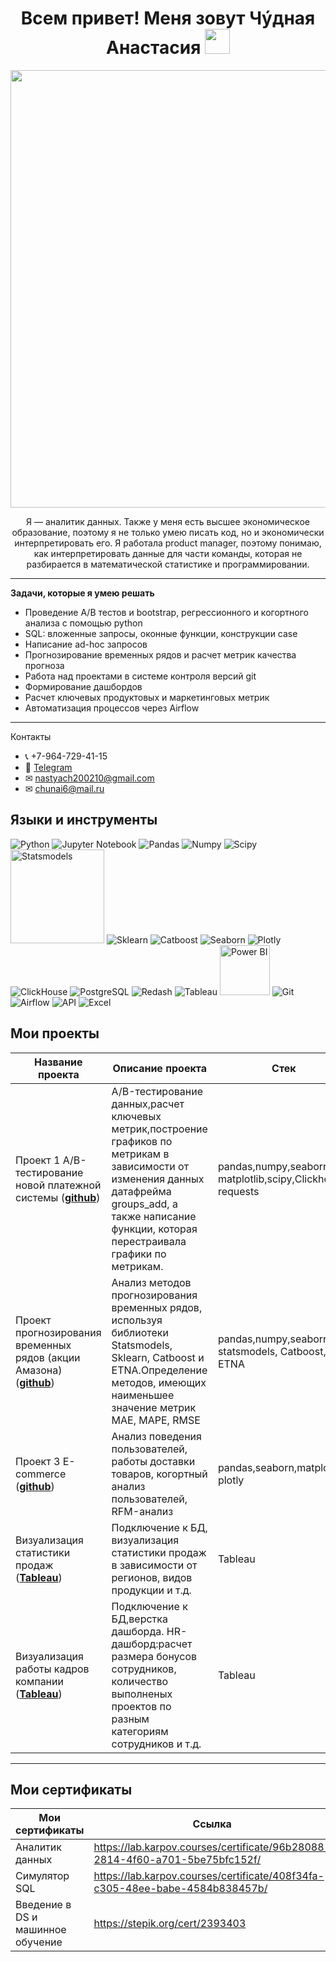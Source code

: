<h1 align="center"> Всем привет! Меня зовут Чýдная Анастасия 
<img src="https://media.giphy.com/media/hvRJCLFzcasrR4ia7z/giphy.gif" width="40"></h1>
<p align="center">
<img align="center" src="https://camo.githubusercontent.com/0bc88fe1a37c792f8a62e1b770b0b39e886405c1043d59a43fd0a7c27c2688b2/68747470733a2f2f692e696d6775722e636f6d2f315a76566b44632e676966" width="700">
<p style="text-align: center;">
    Я — аналитик данных. Также у меня есть высшее экономическое образование, поэтому я не только умею писать код, но и экономически интерпретировать его. Я работала product manager, поэтому понимаю, как интерпретировать данные для части команды, которая не разбирается в математической статистике и программировании.
</p>

 ---
**Задачи, которые я умею решать**
*   Проведение А/В тестов и bootstrap, регрессионного и когортного анализа с помощью python
*   SQL: вложенные запросы, оконные функции, конструкции case
*   Написание ad-hoc запросов
*   Прогнозирование временных рядов и расчет метрик качества прогноза
*   Работа над проектами в системе контроля версий git
*   Формирование дашбордов
*   Расчет ключевых продуктовых и маркетинговых метрик
*   Автоматизация процессов через Airflow
---
Контакты
* 📞 +7-964-729-41-15
* 📲 [Telegram](https://t.me/anastasiachud)
* ✉ [nastyach200210@gmail.com](mailto:nastyach200210@gmail.com)
* ✉ [chunai6@mail.ru](mailto:chunai6@mail.ru) 

## Языки и инструменты

![Python](https://img.shields.io/badge/python-3670A0?style=for-the-badge&logo=python&logoColor=ffdd54)
![Jupyter Notebook](https://camo.githubusercontent.com/1a82ab2d783fdc9c1173f8ba75bb0da0f3af5370522707dd91a566c124dca02d/68747470733a2f2f696d672e736869656c64732e696f2f62616467652f4a7570797465725f6e6f7465626f6f6b2d77686974653f6c6f676f3d4a757079746572267374796c653d666f722d7468652d6261646765)
![Pandas](https://img.shields.io/badge/pandas-%23150458.svg?style=for-the-badge&logo=pandas&logoColor=white)
![Numpy](https://camo.githubusercontent.com/20a27700804acdabda6c74063b7b61a37ccb0af10fc412fd229c006ff397478d/68747470733a2f2f696d672e736869656c64732e696f2f62616467652f6e756d70792d77686974653f6c6f676f3d6e756d7079266c6f676f436f6c6f723d626c7565267374796c653d666f722d7468652d6261646765)
![Scipy](https://camo.githubusercontent.com/ad6a54478a9d2369b77709df1c38e622ebea987e709e868719494f7e1776a9ed/68747470733a2f2f696d672e736869656c64732e696f2f62616467652f53636970792d77686974653f6c6f676f3d5363697079266c6f676f436f6c6f723d626c61636b267374796c653d666f722d7468652d6261646765)
<img src="https://encrypted-tbn0.gstatic.com/images?q=tbn:ANd9GcT0CEEKtXoRAs03ZPC660df0vQmFMTI49kdhA&s" alt="Statsmodels" width="150">
![Sklearn](https://camo.githubusercontent.com/4cf33eee826bc2eec56b044c31bd39446f5733af390b8400c26f3924e1b05d36/68747470733a2f2f696d672e736869656c64732e696f2f62616467652f736b6c6561726e2d3337373641423f7374796c653d666f722d7468652d6261646765266c6f676f3d7363696b69746c6561726e266c6f676f436f6c6f723d463739333145)
![Catboost](https://camo.githubusercontent.com/ae1d63035c814a87ac105a733952386dfe69e9895d16ec6f466ee1080942dfa6/68747470733a2f2f696d672e736869656c64732e696f2f62616467652f636174626f6f73742d4646413530303f7374796c653d666f722d7468652d6261646765)
![Seaborn](https://img.shields.io/badge/Seaborn-blue?logo=seaborn&logoColor=white&style=for-the-badge)
![Plotly](https://camo.githubusercontent.com/a76a48a328b89ebc4db82a502ab657c38a0c07313f12dd0ab08baec4604e227a/68747470733a2f2f696d672e736869656c64732e696f2f62616467652f706c6f746c792d77686974653f6c6f676f3d706c6f746c79266c6f676f436f6c6f723d626c7565267374796c653d666f722d7468652d6261646765)
![ClickHouse](https://camo.githubusercontent.com/4525fc63d333e1f41b6c5949d383538c77bb3f14ebf50e0a35b86c2ca1c5fe5b/68747470733a2f2f696d672e736869656c64732e696f2f62616467652f436c69636b686f7573652d77686974653f6c6f676f3d436c69636b686f757365267374796c653d666f722d7468652d6261646765)
![PostgreSQL](https://camo.githubusercontent.com/3e15c27bbb0ead050ba2b7f8dbea2a9b270ecd5a7f25496beb8d029bf7d5e7e5/68747470733a2f2f696d672e736869656c64732e696f2f62616467652f506f737467726553514c2d77686974653f6c6f676f3d506f737467726553514c2673267374796c653d666f722d7468652d6261646765)
![Redash](https://camo.githubusercontent.com/fe48744b8c25f444eca41482863aa61bb317b67632bf10e6113ce31decfc3010/68747470733a2f2f696d672e736869656c64732e696f2f62616467652f7265646173682d77686974653f6c6f676f3d726564617368266c6f676f436f6c6f723d626c61636b267374796c653d666f722d7468652d6261646765)
![Tableau](https://camo.githubusercontent.com/704de73d12af61a60bd66618a3729fab4f754f892a06ed3a8f9cc93835f176c3/68747470733a2f2f696d672e736869656c64732e696f2f62616467652f5461626c6561752d77686974653f6c6f676f3d5461626c6561752673266c6f676f436f6c6f723d79656c6c6f77267374796c653d666f722d7468652d6261646765)
<img src="https://cdn-ckjba.nitrocdn.com/XvHIXtRQMUYzLjoXbfBpiwAcydcSSOVj/assets/images/optimized/rev-d85625b/www.ciat.edu/wp-content/uploads/2022/05/power-bi_logo.png" alt="Power BI" width="80">
![Git](https://camo.githubusercontent.com/d4e09430089af7dad99ca18e19dca73896f08132b004ed159eed9e0d15096801/68747470733a2f2f696d672e736869656c64732e696f2f62616467652f2d4749542d4646463f7374796c653d666f722d7468652d6261646765266c6f676f3d474954)
![Airflow](https://camo.githubusercontent.com/a5e9296e66bc941d9d1ad1362cdf3d89919e489f7cf3cc5c23215aa3bed43686/68747470733a2f2f696d672e736869656c64732e696f2f62616467652f416972666c6f772d77686974653f6c6f676f3d416972666c6f77267374796c653d666f722d7468652d6261646765)
![API](https://camo.githubusercontent.com/baaf5e1a9158523784ea96088085eeb4b44ac2932739d1dfa4eee337ee7977af/68747470733a2f2f696d672e736869656c64732e696f2f62616467652f2d4150492d4646363630303f7374796c653d666f722d7468652d6261646765266c6f676f3d415049)
![Excel](https://camo.githubusercontent.com/4b072e0f35a58f96403d65fd9e6994493a41a82c964451dae444db480326fbbc/68747470733a2f2f696d672e736869656c64732e696f2f62616467652f2d455843454c2d46463f7374796c653d666f722d7468652d6261646765266c6f676f3d455843454c)

## **Мои проекты**

|Название проекта| Описание проекта| Стек|
|----------------|-----------------|-----|
|Проект 1  A/B-тестирование новой платежной системы (__[github](https://github.com/a-chudnaya/payment_system_testing/tree/main)__)|A/B-тестирование данных,расчет ключевых метрик,построение графиков по метрикам в зависимости от изменения данных датафрейма groups_add, а также написание функции, которая перестраивала графики по метрикам.|pandas,numpy,seaborn, matplotlib,scipy,Clickhouse, requests|
|Проект прогнозирования временных рядов (акции Амазона)  (__[github](https://github.com/a-chudnaya/time_series_forecasting_of_AMZN)__)|Анализ методов прогнозирования временных рядов, используя библиотеки Statsmodels, Sklearn, Catboost и ETNA.Определение методов, имеющих наименьшее значение метрик MAE, MAPE, RMSE|pandas,numpy,seaborn, statsmodels, Catboost, ETNA|
|Проект 3 E-commerce  (__[github](https://github.com/a-chudnaya/E_commerce_project)__)|Анализ поведения пользователей, работы доставки товаров, когортный анализ пользователей, RFM-анализ|pandas,seaborn,matplotlib, plotly|
|Визуализация статистики продаж (__[Tableau](https://public.tableau.com/app/profile/anastasia.chudnaya/viz/SalesstatisticsKarpovcourses_17052616795360/Salesstatistics)__)|Подключение к БД, визуализация статистики продаж в зависимости от регионов, видов продукции и т.д.| Tableau|
| Визуализация работы кадров компании (__[Tableau](https://public.tableau.com/app/profile/anastasia.chudnaya/viz/DashboardofbonusesKarpovcourses/Dashboardofbonuses)__)|Подключение к БД,верстка дашборда. HR-дашборд:расчет размера бонусов сотрудников, количество выполненых проектов по разным категориям сотрудников и т.д.  | Tableau|

---
## Мои сертификаты

|Мои сертификаты| Ссылка|
|----------------|-----------------|
|Аналитик данных | https://lab.karpov.courses/certificate/96b28088-2814-4f60-a701-5be75bfc152f/ |
|Симулятор SQL   | https://lab.karpov.courses/certificate/408f34fa-c305-48ee-babe-4584b838457b/   |
|Введение в DS и машинное обучение| https://stepik.org/cert/2393403   |
